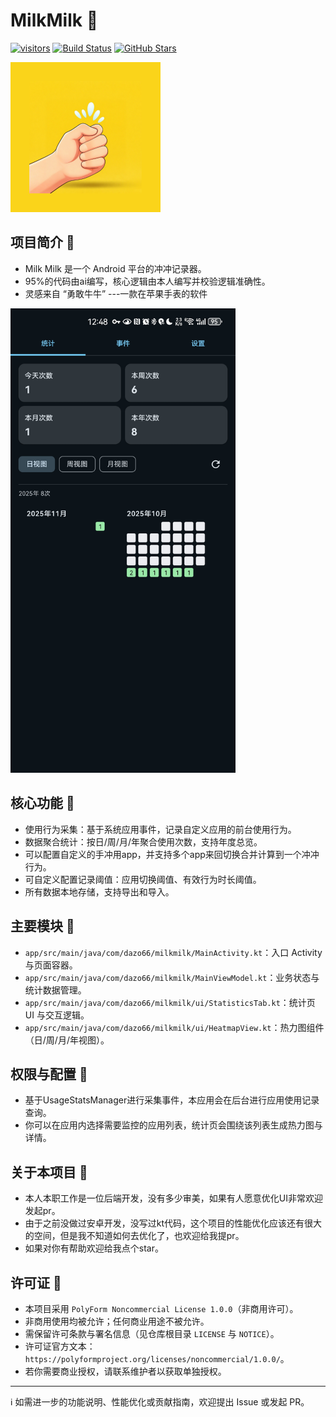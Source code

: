 # MilkMilk 🥛

[![visitors](https://visitor-badge.laobi.icu/badge?page_id=dazo6.milkmilk)](https://github.com/dazo66/milkmilk)
[![Build Status](https://github.com/dazo6/milkmilk/actions/workflows/android-ci.yml/badge.svg?branch=master)](https://github.com/dazo66/milkmilk/actions/workflows/android-ci.yml)
[![GitHub Stars](https://img.shields.io/github/stars/dazo6/milkmilk?style=social)](https://github.com/dazo66/milkmilk/stargazers)

<img src="app/src/main/res/icon.png" alt="Milk Milk 图标" width="240" />


## 项目简介 📖
- Milk Milk 是一个 Android 平台的冲冲记录器。
- 95%的代码由ai编写，核心逻辑由本人编写并校验逻辑准确性。
- 灵感来自 “勇敢牛牛” ---一款在苹果手表的软件

<img src="screenshot.png" alt="Milk Milk示意图" width="360" />

## 核心功能 🚀
- 使用行为采集：基于系统应用事件，记录自定义应用的前台使用行为。
- 数据聚合统计：按日/周/月/年聚合使用次数，支持年度总览。
- 可以配置自定义的手冲用app，并支持多个app来回切换合并计算到一个冲冲行为。
- 可自定义配置记录阈值：应用切换阈值、有效行为时长阈值。
- 所有数据本地存储，支持导出和导入。


## 主要模块 🧩
- `app/src/main/java/com/dazo66/milkmilk/MainActivity.kt`：入口 Activity 与页面容器。
- `app/src/main/java/com/dazo66/milkmilk/MainViewModel.kt`：业务状态与统计数据管理。
- `app/src/main/java/com/dazo66/milkmilk/ui/StatisticsTab.kt`：统计页 UI 与交互逻辑。
- `app/src/main/java/com/dazo66/milkmilk/ui/HeatmapView.kt`：热力图组件（日/周/月/年视图）。

## 权限与配置 🔧
- 基于UsageStatsManager进行采集事件，本应用会在后台进行应用使用记录查询。
- 你可以在应用内选择需要监控的应用列表，统计页会围绕该列表生成热力图与详情。

## 关于本项目 🎯
- 本人本职工作是一位后端开发，没有多少审美，如果有人愿意优化UI非常欢迎发起pr。
- 由于之前没做过安卓开发，没写过kt代码，这个项目的性能优化应该还有很大的空间，但是我不知道如何去优化了，也欢迎给我提pr。
- 如果对你有帮助欢迎给我点个star。

## 许可证 📜
- 本项目采用 `PolyForm Noncommercial License 1.0.0`（非商用许可）。
- 非商用使用均被允许；任何商业用途不被允许。
- 需保留许可条款与署名信息（见仓库根目录 `LICENSE` 与 `NOTICE`）。
- 许可证官方文本：`https://polyformproject.org/licenses/noncommercial/1.0.0/`。
- 若你需要商业授权，请联系维护者以获取单独授权。

---
ℹ️ 如需进一步的功能说明、性能优化或贡献指南，欢迎提出 Issue 或发起 PR。
